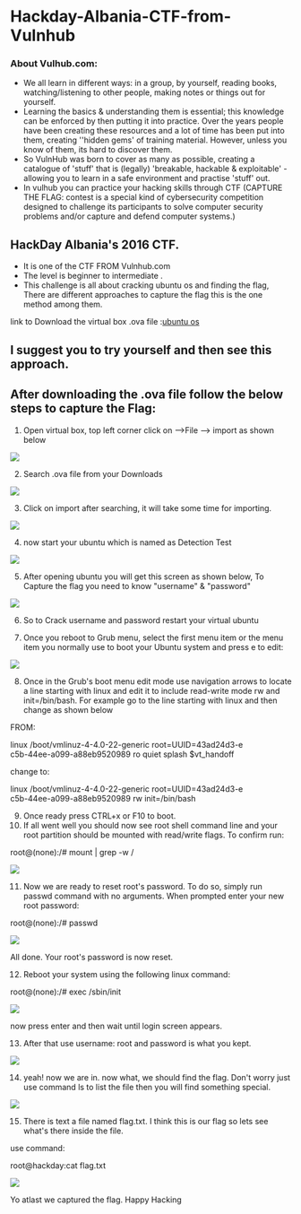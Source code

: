 # Hackday-Albania-CTF-from-Vulnhub
### About Vulhub.com:
* We all learn in different ways: in a group, by yourself, reading books, watching/listening to other people, making notes or things out   for yourself. 
* Learning the basics & understanding them is essential; this knowledge can be enforced by then putting it into practice. 
  Over the years people have been creating these resources and a lot of time has been put into them, creating ''hidden gems' of training   material. However, unless you know of them, its hard to discover them. 
* So VulnHub was born to cover as many as possible, creating a catalogue of 'stuff' that is (legally) 'breakable, hackable &         exploitable' - allowing you to learn in a safe environment and practise 'stuff' out. 
* In vulhub you can practice your hacking skills through CTF (CAPTURE THE FLAG: contest is a special kind of cybersecurity competition designed to challenge its participants to solve computer security problems and/or capture and defend computer systems.)

## HackDay Albania's 2016 CTF. 
* It is one of the CTF FROM Vulnhub.com
* The level is beginner to intermediate .
* This challenge is all about cracking ubuntu os and finding the flag, There are different approaches to capture the flag this is the one method among them.

link to Download the virtual box .ova file :[ubuntu os](https://www.vulnhub.com/entry/hackday-albania,167/)
## I suggest you to try yourself and then see this approach.

## After downloading the .ova file follow the below steps to capture the Flag:

1. Open virtual box, top left corner click on -->File --> import as shown below

![](https://github.com/vijay-maripi/Hackday-Albania/blob/master/img/1.png)

2. Search .ova file from your Downloads

![](https://github.com/vijay-maripi/Hackday-Albania/blob/master/img/2.png)

3. Click on import after searching, it will take some time for importing.

![](https://github.com/vijay-maripi/Hackday-Albania/blob/master/img/4.png)

4. now start your ubuntu which is named as Detection Test

![](https://github.com/vijay-maripi/Hackday-Albania/blob/master/img/6.png)

5. After opening ubuntu you will get this screen as shown below, To Capture the flag you need to know "username" & "password"

![](https://github.com/vijay-maripi/Hackday-Albania/blob/master/img/11.png)

6. So to Crack username and password restart your virtual ubuntu 

7. Once you reboot to Grub menu, select the first menu item or the menu item you normally use to boot your Ubuntu system and press e to edit:

![](https://github.com/vijay-maripi/Hackday-Albania/blob/master/img/12.png)

8. Once in the Grub's boot menu edit mode use navigation arrows to locate a line starting with linux and edit it to include read-write mode rw and init=/bin/bash. For example
go to the line starting with linux  and then change as shown below 

FROM:

linux     /boot/vmlinuz-4-4.0-22-generic root=UUID=43ad24d3-e\
c5b-44ee-a099-a88eb9520989 ro  quiet splash $vt_handoff

change to:

linux     /boot/vmlinuz-4-4.0-22-generic root=UUID=43ad24d3-e\
c5b-44ee-a099-a88eb9520989 rw init=/bin/bash

9. Once ready press CTRL+x or F10 to boot.
10. If all went well you should now see root shell command line and your root partition should be mounted with read/write flags. To confirm run:

root@(none):/# mount | grep -w /

![](https://github.com/vijay-maripi/Hackday-Albania/blob/master/img/15.png)

11. Now we are ready to reset root's password. To do so, simply run passwd command with no arguments. When prompted enter your new root password:

root@(none):/# passwd

![](https://github.com/vijay-maripi/Hackday-Albania/blob/master/img/16.png)

All done. Your root's password is now reset.

12. Reboot your system using the following linux command:

root@(none):/# exec /sbin/init

![](https://github.com/vijay-maripi/Hackday-Albania/blob/master/img/17.png)

now press enter and then wait until login screen appears.

13. After that use username: root and password is what you kept.

![](https://github.com/vijay-maripi/Hackday-Albania/blob/master/img/19.png)

14. yeah! now we are in. now what, we should find the flag. Don't worry just use command ls to list the file then you will find something special.

![](https://github.com/vijay-maripi/Hackday-Albania/blob/master/img/20.png)

15. There is text a file named flag.txt. I think this is our flag so lets see what's there inside the file.

use command:

root@hackday:cat flag.txt

![](https://github.com/vijay-maripi/Hackday-Albania/blob/master/img/22.png)

Yo atlast we captured the flag. Happy Hacking





